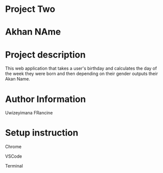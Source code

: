 # Project Two
# Akhan NAme
# Project description
This web application that takes a user's birthday and calculates the day of the week they were born and then depending on their gender outputs their Akan Name. 
# Author Information 
Uwizeyimana FRancine
# Setup instruction
Chrome

VSCode

Terminal

